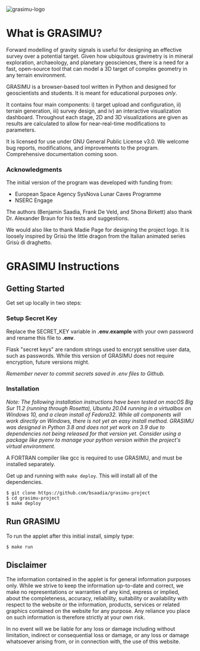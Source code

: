 ![grasimu-logo](https://github.com/bsaadia/grasimu-project/blob/main/grasimu_project/static/img/smaller.png)

# What is GRASIMU?

Forward modelling of gravity signals is useful for designing an effective survey over a potential target. Given how ubiquitous gravimetry is in mineral exploration, archaeology, and planetary geosciences, there is a need for a fast, open-source tool that can model a 3D target of complex geometry in any terrain environment.

GRASIMU is a browser-based tool written in Python and designed for geoscientists and students. It is meant for educational purposes *only*.

It contains four main components: i) target upload and configuration, ii) terrain generation, iii) survey design, and iv) an interactive visualization dashboard. Throughout each stage, 2D and 3D visualizations are given as results are calculated to allow for near-real-time modifications to parameters.

It is licensed for use under GNU General Public License v3.0. We welcome bug reports, modifications, and improvements to the program. Comprehensive documentation coming soon.

### Acknowledgments

The initial version of the program was developed with funding from:
* European Space Agency SysNova Lunar Caves Programme
* NSERC Engage

The authors (Benjamin Saadia, Frank De Veld, and Shona Birkett) also thank Dr. Alexander Braun for his tests and suggestions.

We would also like to thank Madie Page for designing the project logo. It is loosely inspired by Grisù the little dragon from the Italian animated series Grisù di draghetto.


# GRASIMU Instructions

## Getting Started

Get set up locally in two steps:

### Setup Secret Key

Replace the SECRET_KEY variable in **.env.example** with your own password and rename this file to **.env**.

Flask "secret keys" are random strings used to encrypt sensitive user data, such as passwords. While this version of GRASIMU does not require encryption, future versions might.

*Remember never to commit secrets saved in .env files to Github.*

### Installation

*Note: The following installation instructions have been tested on macOS Big Sur 11.2 (running through Rosetta), Ubuntu 20.04 running in a virtualbox on Windows 10, and a clean install of Fedora32. While all components will work directly on Windows, there is not yet an easy install method.*
*GRASIMU was designed in Python 3.8 and does not yet work on 3.9 due to dependencies not being released for that version yet. Consider using a package like pyenv to manage your python version within the project's virtual environment.*

A FORTRAN compiler like gcc is required to use GRASIMU, and must be installed separately.

Get up and running with `make deploy`. This will install all of the dependencies. 

```shell
$ git clone https://github.com/bsaadia/grasimu-project
$ cd grasimu-project
$ make deploy
``` 

## Run GRASIMU

To run the applet after this initial install, simply type:

```shell
$ make run
``` 


## Disclaimer

The information contained in the applet is for general information purposes only. While we strive to keep the information up-to-date and correct, we make no representations or warranties of any kind, express or implied, about the completeness, accuracy, reliability, suitability or availability with respect to the website or the information, products, services or related graphics contained on the website for any purpose. Any reliance you place on such information is therefore strictly at your own risk.

In no event will we be liable for any loss or damage including without limitation, indirect or consequential loss or damage, or any loss or damage whatsoever arising from, or in connection with, the use of this website.